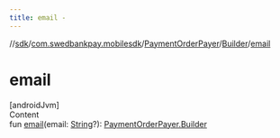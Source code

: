 ```yaml
---
title: email -
---
```

//[sdk](../../../../index)/[com.swedbankpay.mobilesdk](../../index)/[PaymentOrderPayer](../index)/[Builder](index)/[email](email)



# email  
[androidJvm]  
Content  
fun [email](email)(email: [String](https://kotlinlang.org/api/latest/jvm/stdlib/kotlin/-string/index.html)?): [PaymentOrderPayer.Builder](index)  



